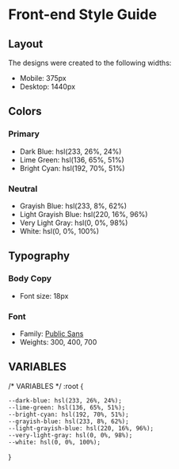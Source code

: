 # Front-end Style Guide

## Layout

The designs were created to the following widths:

- Mobile: 375px
- Desktop: 1440px

## Colors

### Primary

- Dark Blue: hsl(233, 26%, 24%)
- Lime Green: hsl(136, 65%, 51%)
- Bright Cyan: hsl(192, 70%, 51%)

### Neutral

- Grayish Blue: hsl(233, 8%, 62%)
- Light Grayish Blue: hsl(220, 16%, 96%)
- Very Light Gray: hsl(0, 0%, 98%)
- White: hsl(0, 0%, 100%)

## Typography

### Body Copy

- Font size: 18px

### Font

- Family: [Public Sans](https://fonts.google.com/specimen/Public+Sans)
- Weights: 300, 400, 700

## VARIABLES

/* VARIABLES */
:root {

    --dark-blue: hsl(233, 26%, 24%);
    --lime-green: hsl(136, 65%, 51%);
    --bright-cyan: hsl(192, 70%, 51%);
    --grayish-blue: hsl(233, 8%, 62%);
    --light-grayish-blue: hsl(220, 16%, 96%);
    --very-light-gray: hsl(0, 0%, 98%);
    --white: hsl(0, 0%, 100%);
}